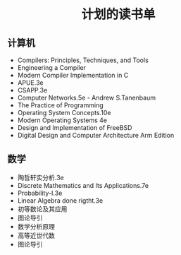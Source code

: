 # <center>计划的读书单</center>

## 计算机
- Compilers: Principles, Techniques, and Tools
- Engineering a Compiler
- Modern Compiler Implementation in C
- APUE.3e
- CSAPP.3e
- Computer Networks.5e - Andrew S.Tanenbaum
- The Practice of Programming
- Operating System Concepts.10e
- Modern Operating Systems 4e
- Design and Implementation of FreeBSD
- Digital Design and Computer Architecture Arm Edition

## 数学
- 陶哲轩实分析.3e
- Discrete Mathematics and Its Applications.7e
- Probability-I.3e
- Linear Algebra done rigtht.3e
- 初等数论及其应用
- 图论导引
- 数学分析原理
- 高等近世代数
- 图论导引